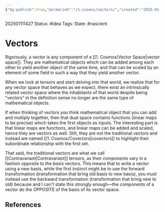 ```yaml
---
{"dg-publish":true,"permalink":"/1-cosmos/vectors/","created":"2025-01-22T11:17:14.311-05:00","updated":"2025-01-11T14:36:23.145-05:00"}
---
```


202501111427
Status: #idea
Tags: 
State: #nascient
# Vectors

Rigorously, a vector is any component of a [[1. Cosmos/Vector Space\|vector space]]. They are mathematical objects which can be added among each other to yield another object of the same time, and that can be scaled by an element of some field in such a way that they yield another vector.

When we look at tensors and start delving into that world, we realize that for any vector space that behaves as we expect, there exist an intrinsically related vector space where the inhabitants of that world despite being "vectors" in the definition sense no longer are the same type of mathematical objects.

If when thinking of vectors you think mathematical object that you can add and multiply together, then that dual space contains functions (linear maps to be precise) which takes the first objects as inputs. The interesting part is that linear maps are functions, and linear maps can be added and scaled, hence they are vectors as well. Still, they are not the traditional vectors and instead are named [[1. Cosmos/Covectors\|covectors]] to highlight their subordinate relationship with the first set.

That said, the traditional vectors are what we call [[Contravariant\|Contravariant]] tensors, as their *components* vary in a fashion opposite to the *basis* vectors. This means that to write a vector using a new basis, while the first instinct might be to use the forward transformation (transformation that bring old basis to new basis), you must instead use the backward transformation (transformation that bring new to old) because and I can't state this strongly enough—the components of a vector do the OPPOSITE of the basis of its vector space.


## References

